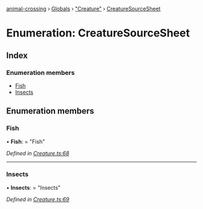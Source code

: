 [animal-crossing](../README.md) › [Globals](../globals.md) › ["Creature"](../modules/_creature_.md) › [CreatureSourceSheet](_creature_.creaturesourcesheet.md)

# Enumeration: CreatureSourceSheet

## Index

### Enumeration members

* [Fish](_creature_.creaturesourcesheet.md#fish)
* [Insects](_creature_.creaturesourcesheet.md#insects)

## Enumeration members

###  Fish

• **Fish**: = "Fish"

*Defined in [Creature.ts:68](https://github.com/Norviah/animal-crossing/blob/1f4a387/module/types/Creature.ts#L68)*

___

###  Insects

• **Insects**: = "Insects"

*Defined in [Creature.ts:69](https://github.com/Norviah/animal-crossing/blob/1f4a387/module/types/Creature.ts#L69)*
